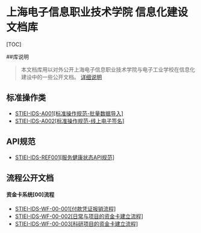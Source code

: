 
上海电子信息职业技术学院 信息化建设文档库
===================================

[TOC]

##库说明
> 本文档库用以对外公开上海电子信息职业技术学院与电子工业学校在信息化建设中的一些公开文档。
>  [详细说明](aboutme.html)

## 标准操作类

+ [STIEI-IDS-A001[标准操作规范-批量数据导入] ](./pages/STIEI-IDS-A001.html)
+ [STIEI-IDS-A002[标准操作规范-线上电子签名] ](./pages/STIEI-IDS-A002.html)

## API规范

+ [STIEI-IDS-REF001[服务健康状态API规范] ](./pages/STIEI-IDS-REF001.html)


## 流程公开文档

#### 资金卡系统[00]流程

+ [STIEI-IDS-WF-00-001[付款凭证报销流程] ](./pages/STIEI-IDS-WF-00-001.html)
+ [STIEI-IDS-WF-00-002[日常与项目的资金卡建立流程] ](./pages/STIEI-IDS-WF-00-002.html)
+ [STIEI-IDS-WF-00-003[科研项目的资金卡建立流程] ](./pages/STIEI-IDS-WF-00-003.html)
